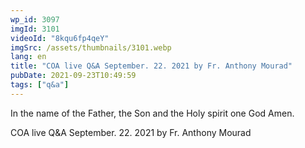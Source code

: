 ```yaml
---
wp_id: 3097
imgId: 3101
videoId: "8kqu6fp4qeY"
imgSrc: /assets/thumbnails/3101.webp
lang: en
title: "COA live Q&A September. 22. 2021 by Fr. Anthony Mourad"
pubDate: 2021-09-23T10:49:59
tags: ["q&a"]
---
```


<!-- page: 6 -->

<p>In the name of the Father, the Son and the Holy spirit one God Amen.</p>
<p>COA live Q&amp;A September. 22. 2021 by Fr. Anthony Mourad</p>
